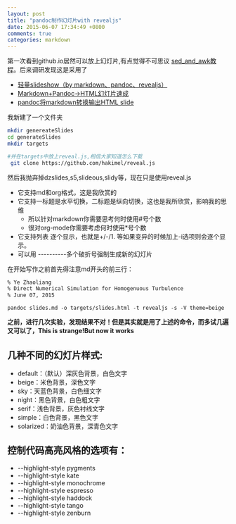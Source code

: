 ```yaml
---
layout: post
title: "pandoc制作幻灯片with revealjs"
date: 2015-06-07 17:34:49 +0800
comments: true
categories: markdown
---
```


第一次看到github.io居然可以放上幻灯片,有点觉得不可思议
[sed_and_awk教程](http://dongweiming.github.io/sed_and_awk/ )。后来调研发现这是采用了
+ [轻量slideshow（by markdown、pandoc、revealjs）](http://foxswily.iteye.com/blog/1997397 )
+ [Markdown+Pandoc→HTML幻灯片速成 ](http://www.soimort.org/posts/165/ )
+ [pandoc将markdown转换输出HTML slide ](http://www.tuicool.com/articles/Bbiu22U )


<!--more-->

我新建了一个文件夹

```sh
mkdir genereateSlides
cd generateSlides
mkdir targets

#并在targets中放上reveal.js,相信大家知道怎么下载
 git clone https://github.com/hakimel/reveal.js

```

然后我抛弃掉dzslides,s5,slideous,slidy等，现在只是使用reveal.js

- 它支持md和org格式，这是我欣赏的
- 它支持一标题是水平切换，二标题是纵向切换，这也是我所欣赏，影响我的思维
    + 所以针对markdown你需要思考何时使用#号个数
    + 很对org-mode你需要考虑何时使用\*号个数
- 它支持列表 逐个显示，也就是+/-/1. 等如果变异的时候加上-i选项则会逐个显示。
- 可以用 ----------多个破折号强制生成新的幻灯片

在开始写作之前首先得注意md开头的前三行：
```sh
% Ye Zhaoliang 
% Direct Numerical Simulation for Homogenuous Turbulence
% June 07, 2015

```

```
pandoc slides.md -o targets/slides.html -t revealjs -s -V theme=beige

```
__之前，进行几次实验，发现结果不对！但是其实就是用了上述的命令，而多试几遍又可以了，This is strange!But now it works__

## 几种不同的幻灯片样式:

+ default：（默认）深灰色背景，白色文字
+ beige：米色背景，深色文字
+ sky：天蓝色背景，白色细文字
+ night：黑色背景，白色粗文字
+ serif：浅色背景，灰色衬线文字
+ simple：白色背景，黑色文字
+ solarized：奶油色背景，深青色文字


## 控制代码高亮风格的选项有：

+ --highlight-style pygments
+ --highlight-style kate
+ --highlight-style monochrome
+ --highlight-style espresso
+ --highlight-style haddock
+ --highlight-style tango
+ --highlight-style zenburn
